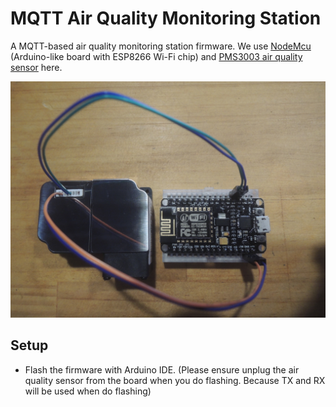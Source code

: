# MQTT Air Quality Monitoring Station
A MQTT-based air quality monitoring station firmware. We use [NodeMcu][node-mcu] (Arduino-like board with ESP8266 Wi-Fi chip) and [PMS3003 air quality sensor][pms3003] here.

![Device](./images/device.jpg)

## Setup
* Flash the firmware with Arduino IDE. (Please ensure unplug the air quality sensor from the board when you do flashing. Because TX and RX will be used when do flashing)



[node-mcu]: http://www.nodemcu.com/index_en.html
[pms3003]: http://aqicn.org/sensor/pms3003

